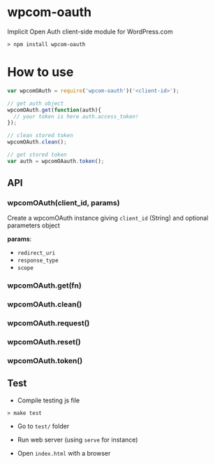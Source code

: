 wpcom-oauth
===========

Implicit Open Auth client-side module for WordPress.com

```cli
> npm install wpcom-oauth
```

# How to use

```js
var wpcomOAuth = require('wpcom-oauth')('<client-id>');

// get auth object
wpcomOAuth.get(function(auth){
  // your token is here auth.access_token!
});

// clean stored token
wpcomOAuth.clean();

// get stored token
var auth = wpcomOAauth.token();
```

## API

### wpcomOAuth(client_id, params)

Create a wpcomOAuth instance giving `client_id` (String) and optional parameters object

**params**:

* `redirect_uri`
* `response_type`
* `scope`

### wpcomOAuth.get(fn)

### wpcomOAuth.clean()

### wpcomOAuth.request()

### wpcomOAuth.reset()

### wpcomOAuth.token()

## Test

* Compile testing js file

```cli
> make test
```

* Go to `test/` folder

* Run web server (using `serve` for instance)

* Open `index.html` with a browser